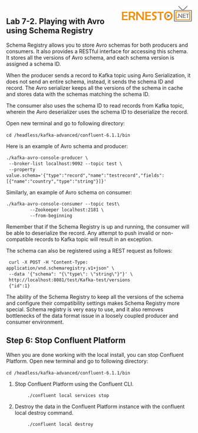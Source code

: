 <img align="right" src="./logo.png">



Lab 7-2. Playing with Avro using Schema Registry 
-------------------------------------------------------


Schema Registry allows you to store Avro schemas for both producers and
consumers. It also provides a RESTful interface for accessing this
schema. It stores all the versions of Avro schema, and each schema
version is assigned a schema ID. 

When the producer sends a record to Kafka topic using Avro
Serialization, it does not send an entire schema, instead, it sends the
schema ID and record. The Avro serializer keeps all the versions of the
schema in cache and stores data with the schemas matching the schema ID.

The consumer also uses the schema ID to read records from Kafka topic,
wherein the Avro deserializer uses the schema ID to deserialize the
record. 

Open new terminal and go to following directory:

`cd /headless/kafka-advanced/confluent-6.1.1/bin`


Here is an example of Avro schema and producer:

```
./kafka-avro-console-producer \
 --broker-list localhost:9092 --topic test \
 --property value.schema='{"type":"record","name":"testrecord","fields":[{"name":"country","type":"string"}]}'
```

Similarly, an example of Avro schema on consumer:

```
./kafka-avro-console-consumer --topic test\
         --Zookeeper localhost:2181 \
         --from-beginning
```

Remember that if the Schema Registry is up and running, the consumer
will be able to deserialize the record. Any attempt to push invalid or
non-compatible records to Kafka topic will result in an exception.

The schema can also be registered using a REST request as follows:

```
 curl -X POST -H "Content-Type: application/vnd.schemaregistry.v1+json" \
 --data '{"schema": "{\"type\": \"string\"}"}' \
 http://localhost:8081/test/Kafka-test/versions
 {"id":1}
```

The ability of the Schema Registry to keep all the versions of the
schema and configure their compatibility settings makes Schema
Registry more special. Schema registry is very easy to use, and it also
removes bottlenecks of the data format issue in a loosely coupled
producer and consumer environment.


Step 6: Stop Confluent Platform
---------------------------------

When you are done working with the local install, you can stop Confluent
Platform. Open new terminal and go to following directory:

`cd /headless/kafka-advanced/confluent-6.1.1/bin`


1.  Stop Confluent Platform using the Confluent CLI.
	
```
        ./confluent local services stop

```

2.  Destroy the data in the Confluent Platform instance with the
    confluent local destroy command.
	
```
        ./confluent local destroy
```

